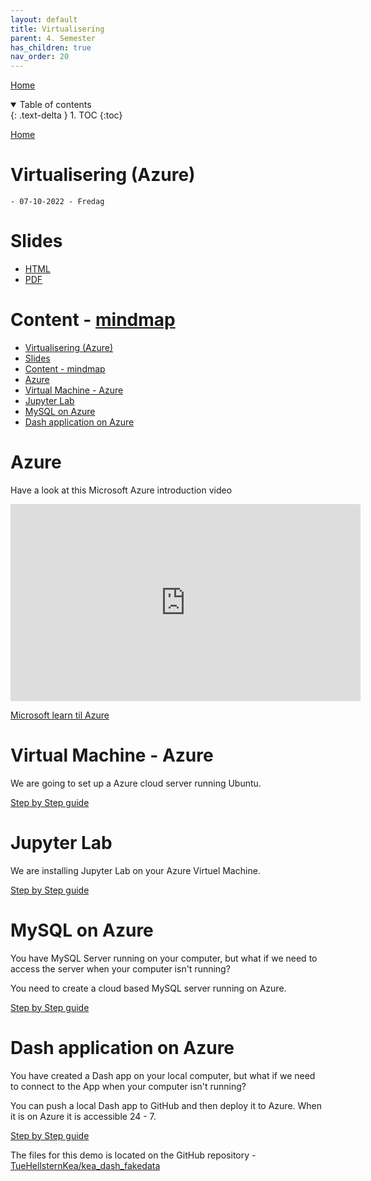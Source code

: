 ```yaml
---
layout: default
title: Virtualisering
parent: 4. Semester
has_children: true
nav_order: 20
---
```


[Home](../modul-4-2.md)

<details open markdown="block">
  <summary>
    Table of contents
  </summary>
  {: .text-delta }
1. TOC
{:toc}
</details>

[Home](../modul-4-2.md)
# Virtualisering (Azure)
    - 07-10-2022 - Fredag

# Slides
- [HTML](./Virtualization_Slides.html)
- [PDF](./Virtualization_Slides.pdf)

# Content - [mindmap](../mindmap.html)
- [Virtualisering (Azure)](#virtualisering-azure)
- [Slides](#slides)
- [Content - mindmap](#content---mindmap)
- [Azure](#azure)
- [Virtual Machine - Azure](#virtual-machine---azure)
- [Jupyter Lab](#jupyter-lab)
- [MySQL on Azure](#mysql-on-azure)
- [Dash application on Azure](#dash-application-on-azure)

# Azure
Have a look at this Microsoft Azure introduction video

<iframe width="560" height="315" src="https://docs.microsoft.com/video/media/fb5e46dc-a80f-4dbb-95b0-1e52b5325999/get-started-with-azure_high.mp4" 
frameborder="0" allow="accelerometer; autoplay=false; encrypted-media; gyroscope; picture-in-picture" allowfullscreen></iframe>

[Microsoft learn til Azure](https://docs.microsoft.com/da-dk/learn/azure/?WT.mc_id=home_homepage-azureportal-learn)

# Virtual Machine - Azure
We are going to set up a Azure cloud server running Ubuntu.

[Step by Step guide](./Virtual_Machines.md)

# Jupyter Lab
We are installing Jupyter Lab on your Azure Virtuel Machine.

[Step by Step guide](./Jupyter_Lab.md)

# MySQL on Azure
You have MySQL Server running on your computer, but what if we need to access the server when your computer isn't running?

You need to create a cloud based MySQL server running on Azure.

[Step by Step guide](./MySQL_Database_Server.md)

# Dash application on Azure
You have created a Dash app on your local computer, but what if we need to connect to the App when your computer isn't running?

You can push a local Dash app to GitHub and then deploy it to Azure. When it is on Azure it is accessible 24 - 7.

[Step by Step guide](./Dash_Github_Azure.md)

The files for this demo is located on the GitHub repository - [TueHellsternKea/kea_dash_fakedata](https://github.com/TueHellsternKea/kea_dash_fakedata)